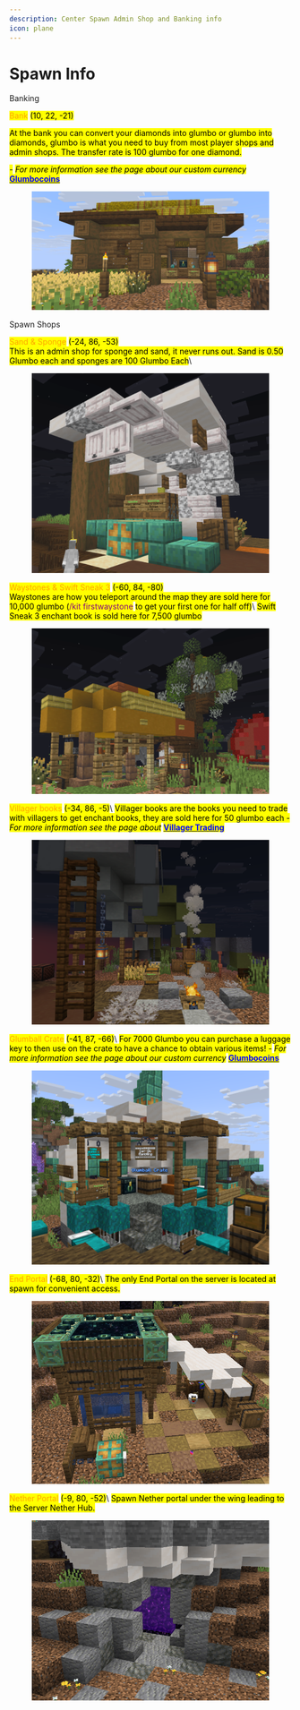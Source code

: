 ```yaml
---
description: Center Spawn Admin Shop and Banking info
icon: plane
---
```


# Spawn Info

Banking

<mark style="color:orange;">Bank</mark> <mark style="color:$success;">(10, 22, -21)</mark>

<mark style="color:$info;">At the bank you can convert your diamonds into glumbo or glumbo into diamonds, glumbo is what you need to buy from most player shops and admin shops. The transfer rate is 100 glumbo for one diamond.</mark>

<mark style="color:$info;">-</mark> <mark style="color:$info;"></mark>_<mark style="color:$info;">For more information see the page about our custom currency</mark>_ [<mark style="color:blue;">**Glumbocoins**</mark>](server-mechanics/glumbocoins.md)

<figure><img src=".gitbook/assets/image (5).png" alt=""><figcaption></figcaption></figure>

Spawn Shops

<mark style="color:orange;">Sand & Sponge</mark> <mark style="color:$success;">(-24, 86, -53)</mark>\
<mark style="color:$info;">This is an admin shop for sponge and sand, it never runs out. Sand is 0.50 Glumbo each and sponges are 100 Glumbo Each</mark>\


<figure><img src=".gitbook/assets/image (1) (1).png" alt=""><figcaption></figcaption></figure>



<mark style="color:orange;">Waystones & Swift Sneak 3</mark> <mark style="color:$success;">(-60, 84, -80)</mark>\
<mark style="color:$info;">Waystones are how you teleport around the map they are sold here for 10,000 glumbo (</mark><mark style="color:purple;">/kit firstwaystone</mark> <mark style="color:$info;">to get your first one for half off)</mark>\ <mark style="color:$info;">Swift Sneak 3 enchant book is sold here for 7,500 glumbo</mark>

<figure><img src=".gitbook/assets/image (2) (1).png" alt=""><figcaption></figcaption></figure>

<mark style="color:orange;">Villager books</mark> <mark style="color:$success;">(-34, 86, -5)</mark>\ <mark style="color:$info;">Villager books are the books you need to trade with villagers to get enchant books, they are sold here for 50 glumbo each -</mark> <mark style="color:$info;"></mark>_<mark style="color:$info;">For more information see the page about</mark>_ [<mark style="color:blue;">**Villager Trading**</mark>](server-mechanics/villager-trading.md)

<figure><img src=".gitbook/assets/vil_book_spawn_shop.png" alt=""><figcaption></figcaption></figure>

<mark style="color:orange;">Glumball Crate</mark> <mark style="color:$success;">(-41, 87, -66)</mark>\ <mark style="color:$info;">For 7000 Glumbo you can purchase a luggage key to then use on the crate to have a chance to obtain various items! -</mark> <mark style="color:$info;"></mark>_<mark style="color:$info;">For more information see the page about our custom currency</mark>_ [<mark style="color:blue;">**Glumbocoins**</mark>](server-mechanics/glumbocoins.md)

<figure><img src=".gitbook/assets/gamba_spawn.png" alt=""><figcaption></figcaption></figure>

<mark style="color:orange;">End Portal</mark> <mark style="color:$success;">(-68, 80, -32)</mark>\ <mark style="color:$info;">The only End Portal on the server is located at spawn for convenient access.</mark>

<figure><img src=".gitbook/assets/portal_spawn.png" alt=""><figcaption></figcaption></figure>

<mark style="color:orange;">Nether Portal</mark> <mark style="color:$success;">(-9, 80, -52)</mark>\ <mark style="color:$info;">Spawn Nether portal under the wing leading to the Server Nether Hub.</mark>

<figure><img src=".gitbook/assets/nether_spawn.png" alt=""><figcaption></figcaption></figure>
